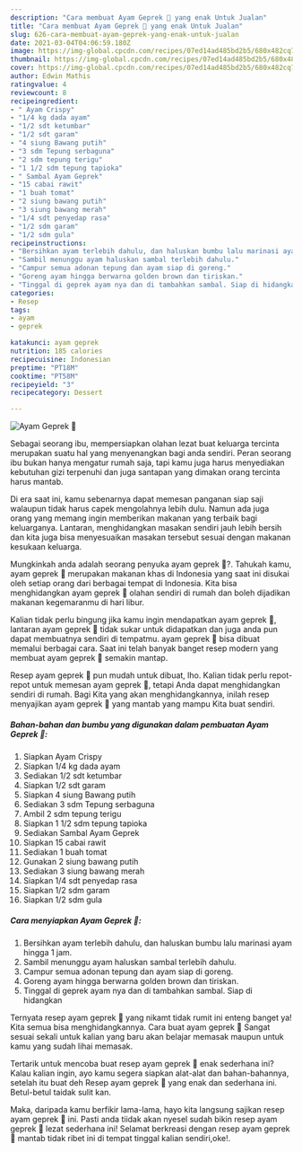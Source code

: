 ```yaml
---
description: "Cara membuat Ayam Geprek 🍗 yang enak Untuk Jualan"
title: "Cara membuat Ayam Geprek 🍗 yang enak Untuk Jualan"
slug: 626-cara-membuat-ayam-geprek-yang-enak-untuk-jualan
date: 2021-03-04T04:06:59.180Z
image: https://img-global.cpcdn.com/recipes/07ed14ad485bd2b5/680x482cq70/ayam-geprek-🍗-foto-resep-utama.jpg
thumbnail: https://img-global.cpcdn.com/recipes/07ed14ad485bd2b5/680x482cq70/ayam-geprek-🍗-foto-resep-utama.jpg
cover: https://img-global.cpcdn.com/recipes/07ed14ad485bd2b5/680x482cq70/ayam-geprek-🍗-foto-resep-utama.jpg
author: Edwin Mathis
ratingvalue: 4
reviewcount: 8
recipeingredient:
- " Ayam Crispy"
- "1/4 kg dada ayam"
- "1/2 sdt ketumbar"
- "1/2 sdt garam"
- "4 siung Bawang putih"
- "3 sdm Tepung serbaguna"
- "2 sdm tepung terigu"
- "1 1/2 sdm tepung tapioka"
- " Sambal Ayam Geprek"
- "15 cabai rawit"
- "1 buah tomat"
- "2 siung bawang putih"
- "3 siung bawang merah"
- "1/4 sdt penyedap rasa"
- "1/2 sdm garam"
- "1/2 sdm gula"
recipeinstructions:
- "Bersihkan ayam terlebih dahulu, dan haluskan bumbu lalu marinasi ayam hingga 1 jam."
- "Sambil menunggu ayam haluskan sambal terlebih dahulu."
- "Campur semua adonan tepung dan ayam siap di goreng."
- "Goreng ayam hingga berwarna golden brown dan tiriskan."
- "Tinggal di geprek ayam nya dan di tambahkan sambal. Siap di hidangkan"
categories:
- Resep
tags:
- ayam
- geprek

katakunci: ayam geprek 
nutrition: 185 calories
recipecuisine: Indonesian
preptime: "PT18M"
cooktime: "PT58M"
recipeyield: "3"
recipecategory: Dessert

---
```



![Ayam Geprek 🍗](https://img-global.cpcdn.com/recipes/07ed14ad485bd2b5/680x482cq70/ayam-geprek-🍗-foto-resep-utama.jpg)

Sebagai seorang ibu, mempersiapkan olahan lezat buat keluarga tercinta merupakan suatu hal yang menyenangkan bagi anda sendiri. Peran seorang ibu bukan hanya mengatur rumah saja, tapi kamu juga harus menyediakan kebutuhan gizi terpenuhi dan juga santapan yang dimakan orang tercinta harus mantab.

Di era  saat ini, kamu sebenarnya dapat memesan panganan siap saji walaupun tidak harus capek mengolahnya lebih dulu. Namun ada juga orang yang memang ingin memberikan makanan yang terbaik bagi keluarganya. Lantaran, menghidangkan masakan sendiri jauh lebih bersih dan kita juga bisa menyesuaikan masakan tersebut sesuai dengan makanan kesukaan keluarga. 



Mungkinkah anda adalah seorang penyuka ayam geprek 🍗?. Tahukah kamu, ayam geprek 🍗 merupakan makanan khas di Indonesia yang saat ini disukai oleh setiap orang dari berbagai tempat di Indonesia. Kita bisa menghidangkan ayam geprek 🍗 olahan sendiri di rumah dan boleh dijadikan makanan kegemaranmu di hari libur.

Kalian tidak perlu bingung jika kamu ingin mendapatkan ayam geprek 🍗, lantaran ayam geprek 🍗 tidak sukar untuk didapatkan dan juga anda pun dapat membuatnya sendiri di tempatmu. ayam geprek 🍗 bisa dibuat memalui berbagai cara. Saat ini telah banyak banget resep modern yang membuat ayam geprek 🍗 semakin mantap.

Resep ayam geprek 🍗 pun mudah untuk dibuat, lho. Kalian tidak perlu repot-repot untuk memesan ayam geprek 🍗, tetapi Anda dapat menghidangkan sendiri di rumah. Bagi Kita yang akan menghidangkannya, inilah resep menyajikan ayam geprek 🍗 yang mantab yang mampu Kita buat sendiri.

<!--inarticleads1-->

##### Bahan-bahan dan bumbu yang digunakan dalam pembuatan Ayam Geprek 🍗:

1. Siapkan  Ayam Crispy
1. Siapkan 1/4 kg dada ayam
1. Sediakan 1/2 sdt ketumbar
1. Siapkan 1/2 sdt garam
1. Siapkan 4 siung Bawang putih
1. Sediakan 3 sdm Tepung serbaguna
1. Ambil 2 sdm tepung terigu
1. Siapkan 1 1/2 sdm tepung tapioka
1. Sediakan  Sambal Ayam Geprek
1. Siapkan 15 cabai rawit
1. Sediakan 1 buah tomat
1. Gunakan 2 siung bawang putih
1. Sediakan 3 siung bawang merah
1. Siapkan 1/4 sdt penyedap rasa
1. Siapkan 1/2 sdm garam
1. Siapkan 1/2 sdm gula




<!--inarticleads2-->

##### Cara menyiapkan Ayam Geprek 🍗:

1. Bersihkan ayam terlebih dahulu, dan haluskan bumbu lalu marinasi ayam hingga 1 jam.
1. Sambil menunggu ayam haluskan sambal terlebih dahulu.
1. Campur semua adonan tepung dan ayam siap di goreng.
1. Goreng ayam hingga berwarna golden brown dan tiriskan.
1. Tinggal di geprek ayam nya dan di tambahkan sambal. Siap di hidangkan




Ternyata resep ayam geprek 🍗 yang nikamt tidak rumit ini enteng banget ya! Kita semua bisa menghidangkannya. Cara buat ayam geprek 🍗 Sangat sesuai sekali untuk kalian yang baru akan belajar memasak maupun untuk kamu yang sudah lihai memasak.

Tertarik untuk mencoba buat resep ayam geprek 🍗 enak sederhana ini? Kalau kalian ingin, ayo kamu segera siapkan alat-alat dan bahan-bahannya, setelah itu buat deh Resep ayam geprek 🍗 yang enak dan sederhana ini. Betul-betul taidak sulit kan. 

Maka, daripada kamu berfikir lama-lama, hayo kita langsung sajikan resep ayam geprek 🍗 ini. Pasti anda tiidak akan nyesel sudah bikin resep ayam geprek 🍗 lezat sederhana ini! Selamat berkreasi dengan resep ayam geprek 🍗 mantab tidak ribet ini di tempat tinggal kalian sendiri,oke!.

